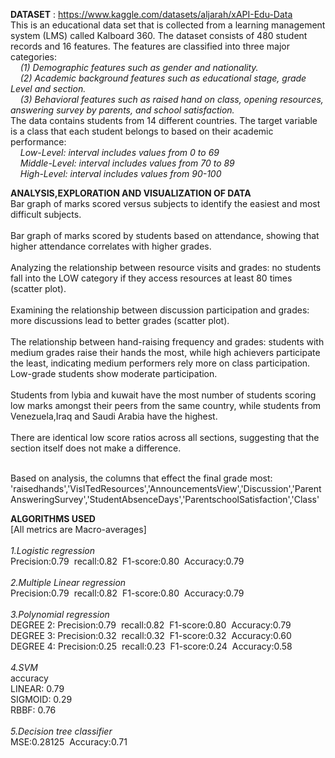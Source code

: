 **DATASET** : https://www.kaggle.com/datasets/aljarah/xAPI-Edu-Data<br>
This is an educational data set that is collected from a learning management system (LMS) called Kalboard 360. The dataset consists of 480 student records and 16 features. The features are classified into three major categories:<br>
&nbsp;&nbsp;&nbsp;&nbsp;<i>(1) Demographic features such as gender and nationality.</i><br>
&nbsp;&nbsp;&nbsp;&nbsp;<i>(2) Academic background features such as educational stage, grade Level and section.</i><br>
&nbsp;&nbsp;&nbsp;&nbsp;<i>(3) Behavioral features such as raised hand on class, opening resources, answering survey by parents, and school satisfaction.</i><br>
The data contains students from 14 different countries. The target variable is a class that each student belongs to based on their academic performance: <br>
&nbsp;&nbsp;&nbsp;&nbsp;<i>Low-Level: interval includes values from 0 to 69</i><br>
&nbsp;&nbsp;&nbsp;&nbsp;<i>Middle-Level: interval includes values from 70 to 89</i><br>
&nbsp;&nbsp;&nbsp;&nbsp;<i>High-Level: interval includes values from 90-100</i><br>

**ANALYSIS,EXPLORATION AND VISUALIZATION OF DATA**<br>
Bar graph of marks scored versus subjects to identify the easiest and most difficult subjects.<br><br>
Bar graph of marks scored by students based on attendance, showing that higher attendance correlates with higher grades.<br><br>
Analyzing the relationship between resource visits and grades: no students fall into the LOW category if they access resources at least 80 times (scatter plot).<br><br>
Examining the relationship between discussion participation and grades: more discussions lead to better grades (scatter plot).<br><br>
The relationship between hand-raising frequency and grades: students with medium grades raise their hands the most, while high achievers participate the least, indicating medium performers rely more on class participation. Low-grade students show moderate participation.<br><br>
Students from lybia and kuwait have the most number of students scoring low marks amongst their peers from the same country, while students from Venezuela,Iraq and Saudi Arabia have the highest.<br><br>
There are identical low score ratios across all sections, suggesting that the section itself does not make a difference.<br><br>

Based on analysis, the columns that effect the final grade most:<br>
'raisedhands','VisITedResources','AnnouncementsView','Discussion','ParentAnsweringSurvey','StudentAbsenceDays','ParentschoolSatisfaction','Class'<br>

**ALGORITHMS USED**<br>
[All metrics are Macro-averages]<br><br>
<i>1.Logistic regression </i><br>
Precision:0.79&nbsp;&nbsp;recall:0.82&nbsp;&nbsp;F1-score:0.80&nbsp;&nbsp;Accuracy:0.79 <br><br>
<i>2.Multiple Linear regression </i><br>
Precision:0.79&nbsp;&nbsp;recall:0.82&nbsp;&nbsp;F1-score:0.80&nbsp;&nbsp;Accuracy:0.79 <br><br>
<i>3.Polynomial regression </i><br>
DEGREE 2: Precision:0.79&nbsp;&nbsp;recall:0.82&nbsp;&nbsp;F1-score:0.80&nbsp;&nbsp;Accuracy:0.79 <br>
DEGREE 3: Precision:0.32&nbsp;&nbsp;recall:0.32&nbsp;&nbsp;F1-score:0.32&nbsp;&nbsp;Accuracy:0.60 <br>
DEGREE 4: Precision:0.25&nbsp;&nbsp;recall:0.23&nbsp;&nbsp;F1-score:0.24&nbsp;&nbsp;Accuracy:0.58 <br><br>
<i>4.SVM </i><br>
accuracy<br>
LINEAR: 0.79 <br>
SIGMOID: 0.29 <br>
RBBF: 0.76 <br><br>
<i>5.Decision tree classifier </i><br>
MSE:0.28125&nbsp;&nbsp;Accuracy:0.71 <br><br>
